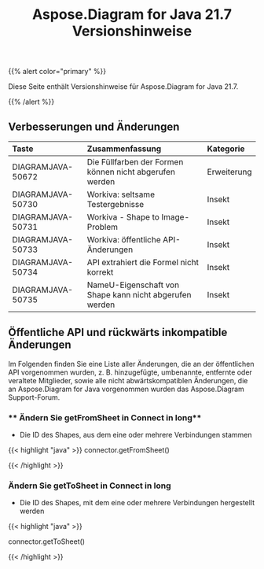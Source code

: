 ﻿---
title: Aspose.Diagram for Java 21.7 Versionshinweise
type: docs
weight: 6
url: /de/java/aspose-diagram-for-java-21-7-release-notes/
---
{{% alert color="primary" %}}

Diese Seite enthält Versionshinweise für Aspose.Diagram for Java 21.7.

{{% /alert %}}
## **Verbesserungen und Änderungen**  ##

|**Taste**|**Zusammenfassung**|**Kategorie**|
|:- |:- |:- |
|DIAGRAMJAVA-50672|Die Füllfarben der Formen können nicht abgerufen werden|Erweiterung|
|DIAGRAMJAVA-50730|Workiva: seltsame Testergebnisse|Insekt|
|DIAGRAMJAVA-50731|Workiva - Shape to Image-Problem|Insekt|
|DIAGRAMJAVA-50733|Workiva: öffentliche API-Änderungen|Insekt|
|DIAGRAMJAVA-50734|API extrahiert die Formel nicht korrekt|Insekt|
|DIAGRAMJAVA-50735|NameU-Eigenschaft von Shape kann nicht abgerufen werden|Insekt|
## **Öffentliche API und rückwärts inkompatible Änderungen**
Im Folgenden finden Sie eine Liste aller Änderungen, die an der öffentlichen API vorgenommen wurden, z. B. hinzugefügte, umbenannte, entfernte oder veraltete Mitglieder, sowie alle nicht abwärtskompatiblen Änderungen, die an Aspose.Diagram for Java vorgenommen wurden das Aspose.Diagram Support-Forum.
### ** Ändern Sie getFromSheet in Connect in long**
- Die ID des Shapes, aus dem eine oder mehrere Verbindungen stammen

{{< highlight "java" >}}
connector.getFromSheet()

{{< /highlight >}}
### **Ändern Sie getToSheet in Connect in long**
- Die ID des Shapes, mit dem eine oder mehrere Verbindungen hergestellt werden

{{< highlight "java" >}}

connector.getToSheet()

{{< /highlight >}}
